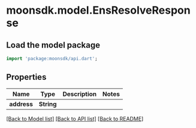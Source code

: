 # moonsdk.model.EnsResolveResponse

## Load the model package

```dart
import 'package:moonsdk/api.dart';
```

## Properties

| Name        | Type       | Description | Notes |
| ----------- | ---------- | ----------- | ----- |
| **address** | **String** |             |       |

[\[Back to Model list\]](./#documentation-for-models) [\[Back to API list\]](./#documentation-for-api-endpoints) [\[Back to README\]](./)
